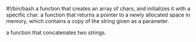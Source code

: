 #!/bin/bash
a function that creates an array of chars, and initializes it with a specific char.
a function that returns a pointer to a newly allocated space in memory, which contains a copy of the string given as a parameter.

a function that concatenates two strings.
